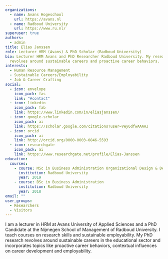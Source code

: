 ```yaml
---
organizations:
  - name: Avans Hogeschool
    url: https://avans.nl
  - name: Radboud University
    url: https://www.ru.nl/
superuser: true
authors:
  - admin
title: Elias Janssen
role: Lecturer HRM (Avans) & PhD Scholar (Radboud University)
bio: Lecturer HRM Avans and PhD Researcher Radboud University. My research currently
  revolves around sustainable careers and proactive career behaviors.
interests:
  - Human Resource Management
  - Sustainable Careers/Employability
  - Job & Career Crafting
social:
  - icon: envelope
    icon_pack: fas
    link: "#contact"
  - icon: linkedin
    icon_pack: fab
    link: https://www.linkedin.com/in/eliasjanssen/
  - icon: google-scholar
    icon_pack: ai
    link: https://scholar.google.com/citations?user=Vey6dfwAAAAJ
  - icon: orcid
    icon_pack: ai
    link: http://orcid.org/0000-0003-0846-5593
  - icon: researchgate
    icon_pack: ai
    link: https://www.researchgate.net/profile/Elias-Janssen
education:
  courses:
    - course: MSc in Business Administration Organizational Design & Development (cum laude)
      institution: Radboud University
      year: 2019
    - course: BSc in Business Administration
      institution: Radboud University
      year: 2018
email: ""
user_groups:
  - Researchers
  - Visitors
---
```

I am a lecturer in HRM at Avans University of Applied Sciences and a PhD Candidate at the Nijmegen School of Management of Radboud University. I teach courses on research skills and sustainable employability. My PhD research revolves around sustainable careers in the educational sector and incorporates topics like proactive career behaviors, contextual influences on career development and employability.
